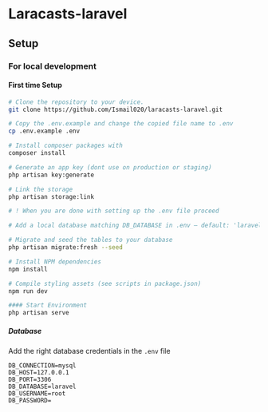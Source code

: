 # Laracasts-laravel

## Setup

### For local development

#### First time Setup

```bash
# Clone the repository to your device.
git clone https://github.com/Ismail020/laracasts-laravel.git

# Copy the .env.example and change the copied file name to .env
cp .env.example .env

# Install composer packages with
composer install

# Generate an app key (dont use on production or staging)
php artisan key:generate

# Link the storage
php artisan storage:link

# ! When you are done with setting up the .env file proceed

# Add a local database matching DB_DATABASE in .env — default: 'laravel'

# Migrate and seed the tables to your database
php artisan migrate:fresh --seed

# Install NPM dependencies
npm install

# Compile styling assets (see scripts in package.json)
npm run dev

#### Start Environment
php artisan serve
```

##### Database

Add the right database credentials in the `.env` file

```dotenv
DB_CONNECTION=mysql
DB_HOST=127.0.0.1
DB_PORT=3306
DB_DATABASE=laravel
DB_USERNAME=root
DB_PASSWORD=
```
